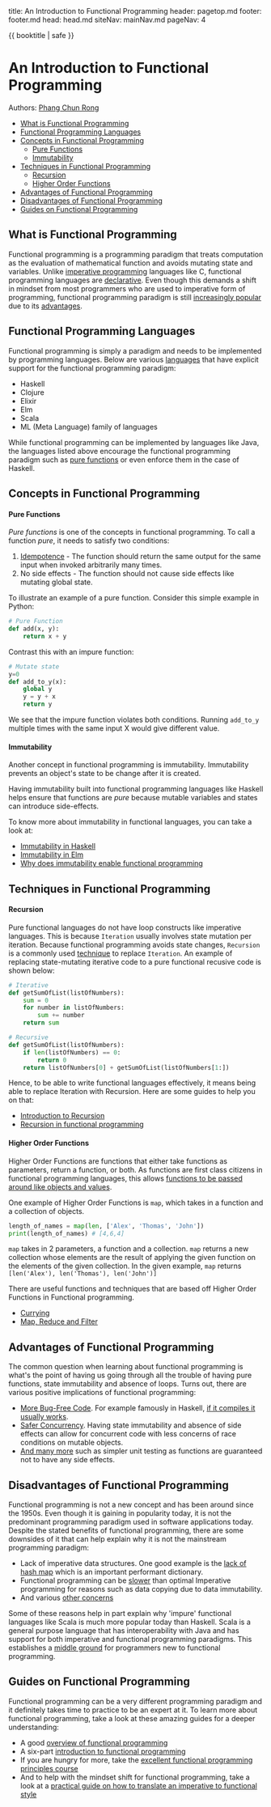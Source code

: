 <frontmatter>
  title: An Introduction to Functional Programming
  header: pagetop.md
  footer: footer.md
  head: head.md
  siteNav: mainNav.md
  pageNav: 4
</frontmatter>

<div class="website-content">

{{ booktitle | safe }}

# An Introduction to Functional Programming

Authors: [Phang Chun Rong](https://github.com/crphang)

<box id="article-toc">

* [What is Functional Programming‎](#what-is-functional-programming)
* [Functional Programming Languages‎](#functional-programming-languages)
* [Concepts in Functional Programming‎](#concepts-in-functional-programming)
    * [Pure Functions](#pure-functions)
    * [Immutability](#immutability)
* [Techniques in Functional Programming‎](#techniques-in-functional-programming)
    * [Recursion](#recursion)
    * [Higher Order Functions](#higher-order-functions)
* [Advantages of Functional Programming‎](#advantages-of-functional-programming)
* [Disadvantages of Functional Programming‎](#disadvantages-of-functional-programming)
* [Guides on Functional Programming‎](#guides-on-functional-programming)
</box>

## What is Functional Programming

Functional programming is a programming paradigm that treats computation as the evaluation of mathematical function and avoids mutating state and variables. Unlike [imperative programming](https://en.wikipedia.org/wiki/Imperative_programming) languages like C, functional programming languages are [declarative](https://en.wikipedia.org/wiki/Declarative_programming). Even though this demands a shift in mindset from most programmers who are used to imperative form of programming, functional programming paradigm is still [increasingly popular](https://blog.appdynamics.com/engineering/the-most-popular-programming-languages-for-2017/) due to its [advantages](#advantages-of-functional-programming).

## Functional Programming Languages

Functional programming is simply a paradigm and needs to be implemented by programming languages. Below are various [languages](https://en.wikipedia.org/wiki/List_of_programming_languages_by_type#Functional_languages) that have explicit support for the functional programming paradigm:

- Haskell
- Clojure
- Elixir
- Elm
- Scala
- ML (Meta Language) family of languages

While functional programming can be implemented by languages like Java, the languages listed above encourage the functional programming paradigm such as [pure functions](#pure-functions) or even enforce them in the case of Haskell.

## Concepts in Functional Programming

#### Pure Functions

_Pure functions_ is one of the concepts in functional programming. To call a function _pure_, it needs to satisfy two conditions:

1. [Idempotence](https://en.wikipedia.org/wiki/Idempotence) - The function should return the same output for the same input when invoked arbitrarily many times.
1. No side effects - The function should not cause side effects like mutating global state.

To illustrate an example of a pure function. Consider this simple example in Python:

```python
# Pure Function
def add(x, y):
    return x + y
```

Contrast this with an impure function:

```python
# Mutate state
y=0
def add_to_y(x):
    global y
    y = y + x
    return y
```
We see that the impure function violates both conditions. Running `add_to_y` multiple times with the same input X would give different value.

#### Immutability

Another concept in functional programming is immutability. Immutability prevents an object's state to be change after it is created.

Having immutability built into functional programming languages like Haskell helps ensure that functions are _pure_ because mutable variables and states can introduce side-effects.

To know more about immutability in functional languages, you can take a look at:

- [Immutability in Haskell](https://mmhaskell.com/blog/2017/1/9/immutability-is-awesome)
- [Immutability in Elm](https://elmprogramming.com/immutability.html)
- [Why does immutability enable functional programming](https://stackoverflow.com/questions/12207757/why-do-immutable-objects-enable-functional-programming)

## Techniques in Functional Programming

#### Recursion

Pure functional languages do not have loop constructs like imperative languages. This is because `Iteration` usually involves state mutation per iteration. Because functional programming avoids state changes, `Recursion` is a commonly used [technique](https://www.quora.com/Why-dont-pure-functional-programming-languages-provide-a-loop-construct) to replace `Iteration`. An example of replacing state-mutating iterative code to a pure functional recusive code is shown below:

```Python
# Iterative
def getSumOfList(listOfNumbers):
    sum = 0
    for number in listOfNumbers:
        sum += number
    return sum
```

```Python
# Recursive
def getSumOfList(listOfNumbers):
    if len(listOfNumbers) == 0:
        return 0
    return listOfNumbers[0] + getSumOfList(listOfNumbers[1:])
```

Hence, to be able to write functional languages effectively, it means being able to replace Iteration with Recursion. Here are some guides to help you on that:

- [Introduction to Recursion](https://www.topcoder.com/community/data-science/data-science-tutorials/an-introduction-to-recursion-part-1/)
- [Recursion in functional programming](https://dzone.com/articles/functional-programming-recursion)

#### Higher Order Functions

Higher Order Functions are functions that either take functions as parameters, return a function, or both. As functions are first class citizens in functional programming languages, this allows [functions to be passed around like objects and values](https://en.wikipedia.org/wiki/Functional_programming#First-class_and_higher-order_functions).

One example of Higher Order Functions is `map`, which takes in a function and a collection of objects.

```python
length_of_names = map(len, ['Alex', 'Thomas', 'John'])
print(length_of_names) # [4,6,4]
```

`map` takes in 2 parameters, a function and a collection. `map` returns a new collection whose elements are the result of applying the given function on the elements of the given collection. In the given example, `map` returns `[len('Alex'), len('Thomas'), len('John')]`

There are useful functions and techniques that are based off Higher Order Functions in Functional programming.

- [Currying](https://hackernoon.com/javascript-and-functional-programming-currying-pt-4-96e3230782ab)
- [Map, Reduce and Filter](https://medium.freecodecamp.org/higher-order-functions-in-javascript-d9101f9cf528)

## Advantages of Functional Programming

The common question when learning about functional programming is what's the point of having us going through all the trouble of having pure functions, state immutability and absence of loops. Turns out, there are various positive implications of functional programming:

- [More Bug-Free Code](https://www.quora.com/Are-software-written-using-Functional-Programming-less-buggy-more-robust-and-stable). For example famously in Haskell, [if it compiles it usually works](https://wiki.haskell.org/Why_Haskell_just_works).
- [Safer Concurrency](https://softwareengineering.stackexchange.com/questions/293851/what-is-it-about-functional-programming-that-makes-it-inherently-adapted-to-para). Having state immutability and absence of side effects can allow for concurrent code with less concerns of race conditions on mutable objects.
- [And many more](https://alvinalexander.com/scala/fp-book/benefits-of-functional-programming) such as simpler unit testing as functions are guaranteed not to have any side effects.

## Disadvantages of Functional Programming

Functional programming is not a new concept and has been around since the 1950s. Even though it is gaining in popularity today, it is not the predominant programming paradigm used in software applications today. Despite the stated benefits of functional programming, there are some downsides of it that can help explain why it is not the mainstream programming paradigm:

- Lack of imperative data structures. One good example is the [lack of hash map](https://stackoverflow.com/questions/6793259/how-does-one-implement-hash-tables-in-a-functional-language) which is an important performant dictionary.
- Functional programming can be [slower](https://www.quora.com/Do-functional-programming-languages-always-run-slower-than-imperative-language) than optimal Imperative programming for reasons such as data copying due to data immutability.
- And various [other concerns](https://flyingfrogblog.blogspot.sg/2016/05/disadvantages-of-purely-functional.html)

Some of these reasons help in part explain why 'impure' functional languages like Scala is much more popular today than Haskell. Scala is a general purpose language that has interoperability with Java and has support for both imperative and functional programming paradigms. This establishes a [middle ground](https://cacm.acm.org/magazines/2014/4/173220-unifying-functional-and-object-oriented-programming-with-scala/fulltext) for programmers new to functional programming.

## Guides on Functional Programming

Functional programming can be a very different programming paradigm and it definitely takes time to practice to be an expert at it. To learn more about functional programming, take a look at these amazing guides for a deeper understanding:

- A good [overview of functional programming](https://en.wikipedia.org/wiki/Functional_programming)
- A six-part [introduction to functional programming](https://medium.com/@cscalfani/so-you-want-to-be-a-functional-programmer-part-1-1f15e387e536)
- If you are hungry for more, take the [excellent functional programming principles course](https://www.coursera.org/learn/progfun1)
- And to help with the mindset shift for functional programming, take a look at a [practical guide on how to translate an imperative to functional style](https://maryrosecook.com/blog/post/a-practical-introduction-to-functional-programming)
</div>
